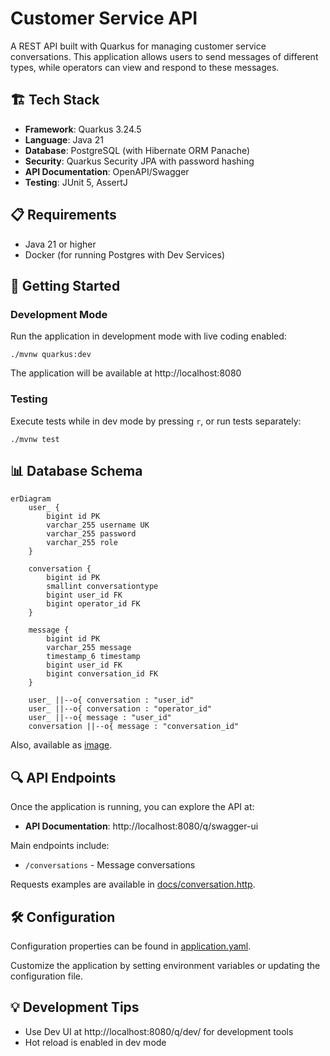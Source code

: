 # Customer Service API

A REST API built with Quarkus for managing customer service conversations. This application allows users to send messages of different types, while operators can view and respond to these messages.

## 🏗️ Tech Stack

- **Framework**: Quarkus 3.24.5
- **Language**: Java 21
- **Database**: PostgreSQL (with Hibernate ORM Panache)
- **Security**: Quarkus Security JPA with password hashing
- **API Documentation**: OpenAPI/Swagger
- **Testing**: JUnit 5, AssertJ

## 📋 Requirements

- Java 21 or higher
- Docker (for running Postgres with Dev Services)

## 🚀 Getting Started

### Development Mode

Run the application in development mode with live coding enabled:

```shell
./mvnw quarkus:dev
```

The application will be available at http://localhost:8080

### Testing

Execute tests while in dev mode by pressing `r`, or run tests separately:

```shell
./mvnw test
```

## 📊 Database Schema

```mermaid
erDiagram
    user_ {
        bigint id PK
        varchar_255 username UK
        varchar_255 password
        varchar_255 role
    }
    
    conversation {
        bigint id PK
        smallint conversationtype
        bigint user_id FK
        bigint operator_id FK
    }
    
    message {
        bigint id PK
        varchar_255 message
        timestamp_6 timestamp
        bigint user_id FK
        bigint conversation_id FK
    }
    
    user_ ||--o{ conversation : "user_id"
    user_ ||--o{ conversation : "operator_id"
    user_ ||--o{ message : "user_id"
    conversation ||--o{ message : "conversation_id"
```
Also, available as [image](imgs/db.png).

## 🔍 API Endpoints

Once the application is running, you can explore the API at:

- **API Documentation**: http://localhost:8080/q/swagger-ui

Main endpoints include:

- `/conversations` - Message conversations

Requests examples are available in [docs/conversation.http](docs/conversation.http).

## 🛠️ Configuration

Configuration properties can be found in [application.yaml](src/main/resources/application.yaml).

Customize the application by setting environment variables or updating the configuration file.

## 💡 Development Tips

- Use Dev UI at http://localhost:8080/q/dev/ for development tools
- Hot reload is enabled in dev mode
